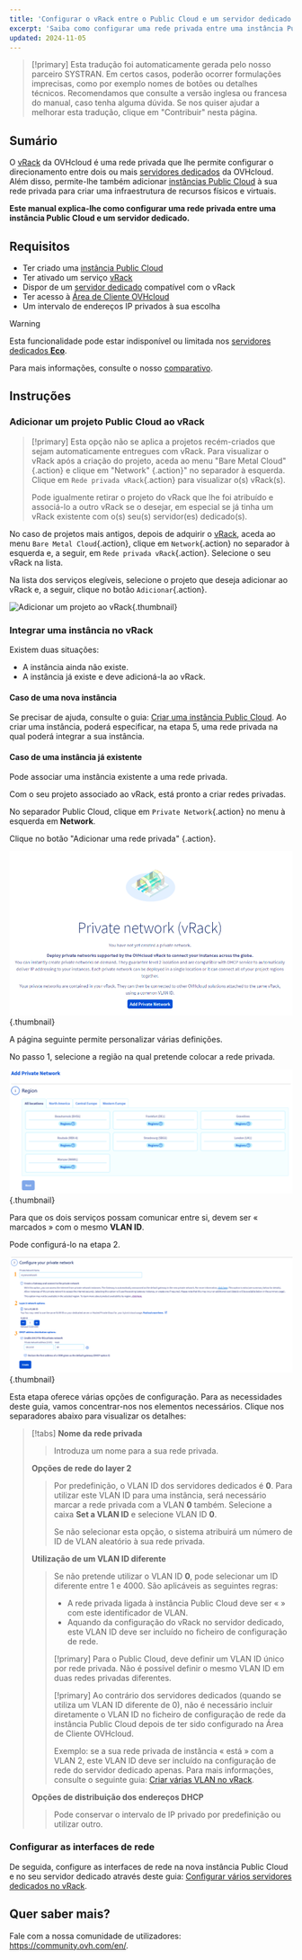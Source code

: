 ```yaml
---
title: 'Configurar o vRack entre o Public Cloud e um servidor dedicado'
excerpt: 'Saiba como configurar uma rede privada entre uma instância Public Cloud e um servidor dedicado'
updated: 2024-11-05
---
```


> [!primary]
> Esta tradução foi automaticamente gerada pelo nosso parceiro SYSTRAN. Em certos casos, poderão ocorrer formulações imprecisas, como por exemplo nomes de botões ou detalhes técnicos. Recomendamos que consulte a versão inglesa ou francesa do manual, caso tenha alguma dúvida. Se nos quiser ajudar a melhorar esta tradução, clique em "Contribuir" nesta página.
>

## Sumário

O [vRack](/links/network/vrack/) da OVHcloud é uma rede privada que lhe permite configurar o direcionamento entre dois ou mais [servidores dedicados](/links/bare-metal/bare-metal) da OVHcloud. Além disso, permite-lhe também adicionar [instâncias Public Cloud](https://www.ovhcloud.com/pt/public-cloud/) à sua rede privada para criar uma infraestrutura de recursos físicos e virtuais.

**Este manual explica-lhe como configurar uma rede privada entre uma instância Public Cloud e um servidor dedicado.**

## Requisitos

* Ter criado uma [instância Public Cloud](/pages/public_cloud/compute/public-cloud-first-steps)
* Ter ativado um serviço [vRack](/links/network/vrack/)
* Dispor de um [servidor dedicado](/links/bare-metal/bare-metal) compatível com o vRack
* Ter acesso à [Área de Cliente OVHcloud](/links/manager)
* Um intervalo de endereços IP privados à sua escolha

> [!warning]
> Esta funcionalidade pode estar indisponível ou limitada nos [servidores dedicados **Eco**](https://eco.ovhcloud.com/pt/about/).
>
> Para mais informações, consulte o nosso [comparativo](https://eco.ovhcloud.com/pt/compare/).

## Instruções

### Adicionar um projeto Public Cloud ao vRack

> [!primary]
> Esta opção não se aplica a projetos recém-criados que sejam automaticamente entregues com vRack. Para visualizar o vRack após a criação do projeto, aceda ao menu "Bare Metal Cloud" {.action} e clique em "Network" {.action}" no separador à esquerda. Clique em `Rede privada vRack`{.action} para visualizar o(s) vRack(s).
>
> Pode igualmente retirar o projeto do vRack que lhe foi atribuído e associá-lo a outro vRack se o desejar, em especial se já tinha um vRack existente com o(s) seu(s) servidor(es) dedicado(s).

No caso de projetos mais antigos, depois de adquirir o [vRack](/links/network/vrack), aceda ao menu `Bare Metal Cloud`{.action}, clique em `Network`{.action} no separador à esquerda e, a seguir, em `Rede privada vRack`{.action}. Selecione o seu vRack na lista.

Na lista dos serviços elegíveis, selecione o projeto que deseja adicionar ao vRack e, a seguir, clique no botão `Adicionar`{.action}.

![Adicionar um projeto ao vRack](images/addprojectvrack.png){.thumbnail}


### Integrar uma instância no vRack

Existem duas situações:

- A instância ainda não existe.
- A instância já existe e deve adicioná-la ao vRack.

#### Caso de uma nova instância

Se precisar de ajuda, consulte o guia: [Criar uma instância Public Cloud](/pages/public_cloud/compute/public-cloud-first-steps). Ao criar uma instância, poderá especificar, na etapa 5, uma rede privada na qual poderá integrar a sua instância.

#### Caso de uma instância já existente

Pode associar uma instância existente a uma rede privada.

Com o seu projeto associado ao vRack, está pronto a criar redes privadas.

No separador Public Cloud, clique em `Private Network`{.action} no menu à esquerda em **Network**.

Clique no botão "Adicionar uma rede privada" {.action}.

![create private network](images/vrack2022-03.png){.thumbnail}

A página seguinte permite personalizar várias definições.

No passo 1, selecione a região na qual pretende colocar a rede privada.

![select região](images/vrack2024-01.png){.thumbnail}

Para que os dois serviços possam comunicar entre si, devem ser « marcados » com o mesmo **VLAN ID**.

Pode configurá-lo na etapa 2.

![configure network](images/configure_private_network.png){.thumbnail}

Esta etapa oferece várias opções de configuração. Para as necessidades deste guia, vamos concentrar-nos nos elementos necessários. Clique nos separadores abaixo para visualizar os detalhes:

> [!tabs]
> **Nome da rede privada**
>>
>> Introduza um nome para a sua rede privada.<br>
>>
> **Opções de rede do layer 2**
>>
>> Por predefinição, o VLAN ID dos servidores dedicados é **0**. Para utilizar este VLAN ID para uma instância, será necessário marcar a rede privada com a VLAN **0** também.
>> Selecione a caixa **Set a VLAN ID** e selecione VLAN ID **0**.
>>
>> Se não selecionar esta opção, o sistema atribuirá um número de ID de VLAN aleatório à sua rede privada.
>>
> **Utilização de um VLAN ID diferente**
>>
>> Se não pretende utilizar o VLAN ID **0**, pode selecionar um ID diferente entre 1 e 4000. São aplicáveis as seguintes regras:
>>
>> - A rede privada ligada à instância Public Cloud deve ser « » com este identificador de VLAN.
>> - Aquando da configuração do vRack no servidor dedicado, este VLAN ID deve ser incluído no ficheiro de configuração de rede.
>>
>> [!primary]
>> Para o Public Cloud, deve definir um VLAN ID único por rede privada. Não é possível definir o mesmo VLAN ID em duas redes privadas diferentes.
>>
>> [!primary]
>> Ao contrário dos servidores dedicados (quando se utiliza um VLAN ID diferente de 0), não é necessário incluir diretamente o VLAN ID no ficheiro de configuração de rede da instância Public Cloud depois de ter sido configurado na Área de Cliente OVHcloud.
>>
>> Exemplo: se a sua rede privada de instância « está » com a VLAN 2, este VLAN ID deve ser incluído na configuração de rede do servidor dedicado apenas. Para mais informações, consulte o seguinte guia: [Criar várias VLAN no vRack](/pages/bare_metal_cloud/dedicated_servers/creating-multiple-vlan-in-a-vrack).<br>
>>
> **Opções de distribuição dos endereços DHCP**
>>
>> Pode conservar o intervalo de IP privado por predefinição ou utilizar outro.
>>

### Configurar as interfaces de rede

De seguida, configure as interfaces de rede na nova instância Public Cloud e no seu servidor dedicado através deste guia: [Configurar vários servidores dedicados no vRack](/pages/bare_metal_cloud/dedicated_servers/vrack_configuring_on_dedicated_server).

## Quer saber mais?
 
Fale com a nossa comunidade de utilizadores: <https://community.ovh.com/en/>.